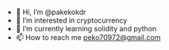 - 👋 Hi, I’m @pakekokdr
- 👀 I’m interested in cryptocurrency
- 🌱 I’m currently learning solidity and python
- 📫 How to reach me peko70972@gmail.com

<!---
pakekokdr/pakekokdr is a ✨ special ✨ repository because its `README.md` (this file) appears on your GitHub profile.
You can click the Preview link to take a look at your changes.
--->
